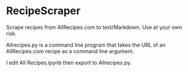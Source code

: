RecipeScraper
=============

Scrape recipes from AllRecipes.com to text/Markdown. Use at your own risk.

Allrecipes.py is a command line program that takes the URL of an AllRecipes.com recipe as a command line argument.

I edit All Recipes.ipynb then export to Allrecipes.py.
